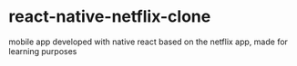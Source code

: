 # react-native-netflix-clone
mobile app developed with native react based on the netflix app, made for learning purposes
